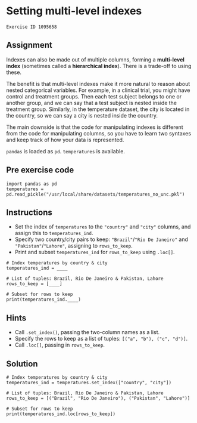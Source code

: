 
#  Setting multi-level indexes

```
Exercise ID 1095658
```

##  Assignment 

Indexes can also be made out of multiple columns, forming a **multi-level index** (sometimes called a **hierarchical index**). There is a trade-off to using these. 

The benefit is that multi-level indexes make it more natural to reason about nested categorical variables. For example, in a clinical trial, you might have control and treatment groups. Then each test subject belongs to one or another group, and we can say that a test subject is nested inside the treatment group. Similarly, in the temperature dataset, the city is located in the country, so we can say a city is nested inside the country. 

The main downside is that the code for manipulating indexes is different from the code for manipulating columns, so you have to learn two syntaxes and keep track of how your data is represented.

`pandas` is loaded as `pd`. `temperatures` is available.

##  Pre exercise code 

```
import pandas as pd
temperatures = pd.read_pickle("/usr/local/share/datasets/temperatures_no_unc.pkl")
```



##  Instructions 

- Set the index of `temperatures` to the `"country"` and `"city"` columns, and assign this to `temperatures_ind`.
- Specify two country/city pairs to keep: `"Brazil"`/`"Rio De Janeiro"` and `"Pakistan"`/`"Lahore"`, assigning to `rows_to_keep`.
- Print and subset `temperatures_ind` for `rows_to_keep` using `.loc[]`.



```
# Index temperatures by country & city
temperatures_ind = ____

# List of tuples: Brazil, Rio De Janeiro & Pakistan, Lahore
rows_to_keep = [____]

# Subset for rows to keep
print(temperatures_ind.____)
```

##  Hints 

- Call `.set_index()`, passing the two-column names as a list.
- Specify the rows to keep as a list of tuples: `[("a", "b"), ("c", "d")]`.
- Call `.loc[]`, passing in `rows_to_keep`.



##  Solution 

```
# Index temperatures by country & city
temperatures_ind = temperatures.set_index(["country", "city"])

# List of tuples: Brazil, Rio De Janeiro & Pakistan, Lahore
rows_to_keep = [("Brazil", "Rio De Janeiro"), ("Pakistan", "Lahore")]

# Subset for rows to keep
print(temperatures_ind.loc[rows_to_keep])
```



